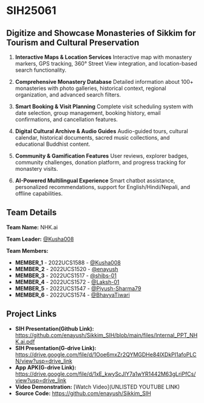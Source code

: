 # SIH25061
## 	Digitize and Showcase Monasteries of Sikkim for Tourism and Cultural Preservation

1. **Interactive Maps & Location Services**
Interactive map with monastery markers, GPS tracking, 360° Street View integration, and location-based search functionality.

2. **Comprehensive Monastery Database**
Detailed information about 100+ monasteries with photo galleries, historical context, regional organization, and advanced search filters.

3. **Smart Booking & Visit Planning**
Complete visit scheduling system with date selection, group management, booking history, email confirmations, and cancellation features.

4. **Digital Cultural Archive & Audio Guides**
Audio-guided tours, cultural calendar, historical documents, sacred music collections, and educational Buddhist content.

5. **Community & Gamification Features**
User reviews, explorer badges, community challenges, donation platform, and progress tracking for monastery visits.

6. **AI-Powered Multilingual Experience**
Smart chatbot assistance, personalized recommendations, support for English/Hindi/Nepali, and offline capabilities.

## Team Details

**Team Name:** NHK.ai

**Team Leader:** [@Kusha008](https://github.com/Kusha008)

**Team Members:**

- **MEMBER_1** - 2022UCS1588 - [@Kusha008](https://github.com/Kusha008)
- **MEMBER_2** - 2022UCS1520 - [@enayush](https://github.com/enayush)
- **MEMBER_3** - 2022UCS1517 - [@shibs-01](https://github.com/shibs-01)
- **MEMBER_4** - 2022UCS1572 - [@Laksh-01](https://github.com/Laksh-01)
- **MEMBER_5** - 2022UCS1547 - [@Piyush-Sharma79](https://github.com/Piyush-Sharma79)
- **MEMBER_6** - 2022UCS1574 - [@BhavyaTiwari](https://github.com/BhavyaTiwari)

## Project Links

- **SIH Presentation(Github Link):** https://github.com/enayush/Sikkim_SIH/blob/main/files/Internal_PPT_NHK.ai.pdf
- **SIH Presentation(G-drive Link):** https://drive.google.com/file/d/1Ooe6mxZr2QYMGDHe84lXDkPI1afoPLCN/view?usp=drive_link
- **App APK(G-drive Link):** https://drive.google.com/file/d/1xE_kwyScJIY7a1wYR1442M63gLriPfCs/view?usp=drive_link
- **Video Demonstration:** [Watch Video](UNLISTED YOUTUBE LINK)
- **Source Code:** https://github.com/enayush/Sikkim_SIH

